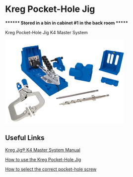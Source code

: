# Kreg Pocket-Hole Jig

**\*\*\*\*\*\* Stored in a bin in cabinet \#1 in the back room \*\*\*\*\***

Kreg Pocket-Hole Jig K4 Master System  


![](../.gitbook/assets/image%20%28112%29.png)

## Useful Links

[Kreg Jig® K4 Master System Manual](https://drive.google.com/file/d/1HnoUuQYDdWZbxFf5PhyNjX-iu6UFYJCe/view?usp=sharing)

[How to use the Kreg Pocket-Hole Jig](https://youtu.be/ebCb70dcynA)

[How to select the correct pocket-hole screw](https://learn.kregtool.com/learn/how-to-select-right-pocket-hole-screw/)

